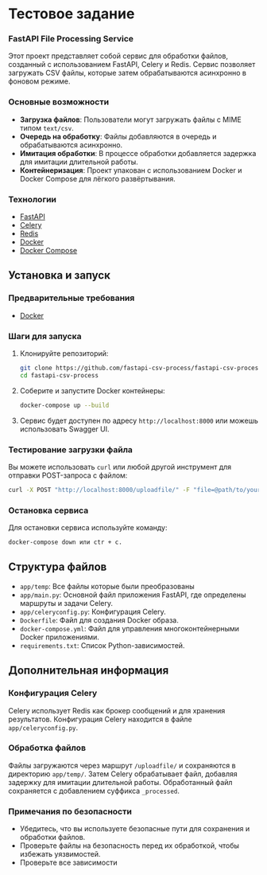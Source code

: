 # Тестовое задание

### FastAPI File Processing Service

Этот проект представляет собой сервис для обработки файлов, созданный с использованием FastAPI, Celery и Redis. Сервис
позволяет загружать CSV файлы, которые затем обрабатываются асинхронно в фоновом режиме.

### Основные возможности

- **Загрузка файлов**: Пользователи могут загружать файлы с MIME типом `text/csv`.
- **Очередь на обработку**: Файлы добавляются в очередь и обрабатываются асинхронно.
- **Имитация обработки**: В процессе обработки добавляется задержка для имитации длительной работы.
- **Контейнеризация**: Проект упакован с использованием Docker и Docker Compose для лёгкого развёртывания.

### Технологии

- [FastAPI](https://fastapi.tiangolo.com/)
- [Celery](https://docs.celeryproject.org/en/stable/)
- [Redis](https://redis.io/)
- [Docker](https://www.docker.com/)
- [Docker Compose](https://docs.docker.com/compose/)

## Установка и запуск

### Предварительные требования

- [Docker](https://www.docker.com/get-started)

### Шаги для запуска

1. Клонируйте репозиторий:
   ```bash
   git clone https://github.com/fastapi-csv-process/fastapi-csv-process.git
   cd fastapi-csv-process
   ```

2. Соберите и запустите Docker контейнеры:
   ```bash
   docker-compose up --build
   ```

3. Сервис будет доступен по адресу `http://localhost:8000` или можешь использовать Swagger UI.

### Тестирование загрузки файла

Вы можете использовать `curl` или любой другой инструмент для отправки POST-запроса с файлом:

```bash
curl -X POST "http://localhost:8000/uploadfile/" -F "file=@path/to/your/file.csv"
```

### Остановка сервиса

Для остановки сервиса используйте команду:

```bash
docker-compose down или ctr + c.
```

## Структура файлов

- `app/temp`: Все файлы которые были преобразованы 
- `app/main.py`: Основной файл приложения FastAPI, где определены маршруты и задачи Celery.
- `app/celeryconfig.py`: Конфигурация Celery.
- `Dockerfile`: Файл для создания Docker образа.
- `docker-compose.yml`: Файл для управления многоконтейнерными Docker приложениями.
- `requirements.txt`: Список Python-зависимостей.

## Дополнительная информация

### Конфигурация Celery

Celery использует Redis как брокер сообщений и для хранения результатов. Конфигурация Celery находится в
файле `app/celeryconfig.py`.

### Обработка файлов

Файлы загружаются через маршрут `/uploadfile/` и сохраняются в директорию `app/temp/`. Затем Celery обрабатывает файл,
добавляя задержку для имитации длительной работы. Обработанный файл сохраняется с добавлением суффикса `_processed`.

### Примечания по безопасности

- Убедитесь, что вы используете безопасные пути для сохранения и обработки файлов.
- Проверьте файлы на безопасность перед их обработкой, чтобы избежать уязвимостей.
- Проверьте все зависимости

